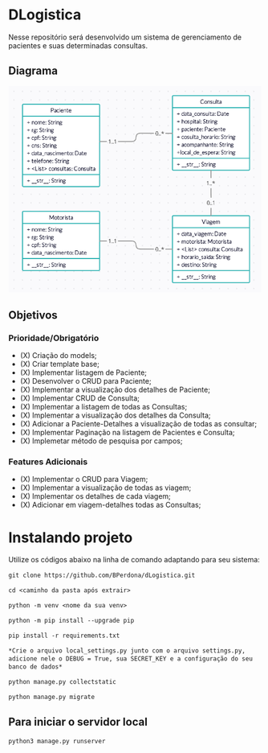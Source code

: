 # DLogistica
Nesse repositório será desenvolvido um sistema de gerenciamento de pacientes e suas determinadas consultas.

## Diagrama

![diagram_de_classe](diagrama_classes.png)

## Objetivos

### Prioridade/Obrigatório
- (X) Criação do models;
- (X) Criar template base;
- (X) Implementar listagem de Paciente;
- (X) Desenvolver o CRUD para Paciente;
- (X) Implementar a visualização dos detalhes de Paciente;
- (X) Implementar CRUD de Consulta;
- (X) Implementar a listagem de todas as Consultas;
- (X) Implementar a visualização dos detalhes da Consulta;
- (X) Adicionar a Paciente-Detalhes a visualização de todas as consultar;
- (X) Implementar Paginação na listagem de Pacientes e Consulta;
- (X) Implemetar método de pesquisa por campos;

### Features Adicionais
- (X) Implementar o CRUD para Viagem;
- (X) Implementar a visualização de todas as viagem;
- (X) Implementar os detalhes de cada viagem;
- (X) Adicionar em viagem-detalhes todas as Consultas;

# Instalando projeto

Utilize os códigos abaixo na linha de comando adaptando para seu sistema:

```
git clone https://github.com/BPerdona/dLogistica.git
```

```
cd <caminho da pasta após extrair>
```

```
python -m venv <nome da sua venv>
```

```
python -m pip install --upgrade pip
```

```
pip install -r requirements.txt
```

```
*Crie o arquivo local_settings.py junto com o arquivo settings.py, adicione nele o DEBUG = True, sua SECRET_KEY e a configuração do seu banco de dados*
```

```
python manage.py collectstatic
```

```
python manage.py migrate
```

## Para iniciar o servidor local

```
python3 manage.py runserver
```


